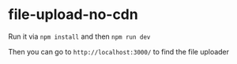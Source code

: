 # file-upload-no-cdn

Run it via `npm install` and then `npm run dev`

Then you can go to `http://localhost:3000/` to find the file uploader
